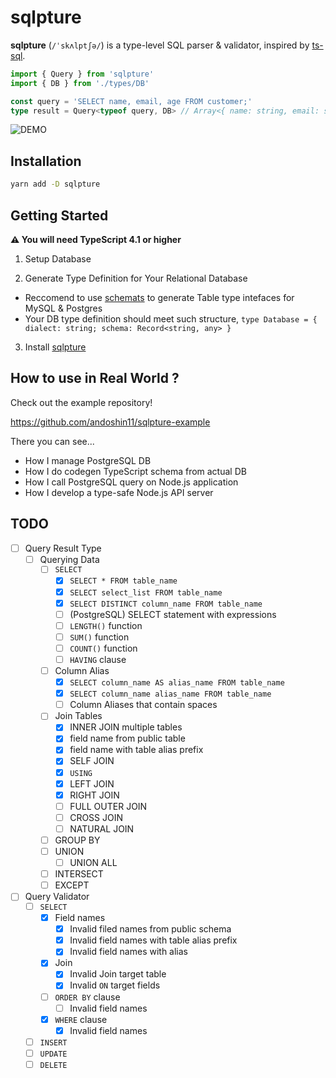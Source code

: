 # sqlpture

**sqlpture** (`/ˈskʌlptʃə/`) is a type-level SQL parser & validator, inspired by [ts-sql](https://github.com/codemix/ts-sql).

```typescript
import { Query } from 'sqlpture'
import { DB } from './types/DB'

const query = 'SELECT name, email, age FROM customer;'
type result = Query<typeof query, DB> // Array<{ name: string, email: string | null, age: number }>
```

![DEMO](https://user-images.githubusercontent.com/8381075/108982201-e27c3c80-76d0-11eb-8c40-9051bb6a24a7.gif)

## Installation

```sh
yarn add -D sqlpture
```

## Getting Started
**:warning: You will need TypeScript 4.1 or higher**

1. Setup Database

2. Generate Type Definition for Your Relational Database
  - Reccomend to use [schemats](https://github.com/SweetIQ/schemats) to generate Table type intefaces for MySQL & Postgres
  - Your DB type definition should meet such structure, `type Database = { dialect: string; schema: Record<string, any> }`

3. Install [sqlpture](https://github.com/andoshin11/sqlpture)

## How to use in Real World ?

Check out the example repository!

https://github.com/andoshin11/sqlpture-example

There you can see...

- How I manage PostgreSQL DB
- How I do codegen TypeScript schema from actual DB
- How I call PostgreSQL query on Node.js application
- How I develop a type-safe Node.js API server

## TODO
- [ ] Query Result Type
  - [ ] Querying Data
    - [ ] `SELECT`
      - [x] `SELECT * FROM table_name`
      - [x] `SELECT select_list FROM table_name`
      - [x] `SELECT DISTINCT column_name FROM table_name`
      - [ ] (PostgreSQL) SELECT statement with expressions
      - [ ] `LENGTH()` function
      - [ ] `SUM()` function
      - [ ] `COUNT()` function
      - [ ] `HAVING` clause
    - [ ] Column Alias
      - [x] `SELECT column_name AS alias_name FROM table_name`
      - [x] `SELECT column_name alias_name FROM table_name`
      - [ ] Column Aliases that contain spaces
    - [ ] Join Tables
      - [x] INNER JOIN multiple tables
      - [x] field name from public table
      - [x] field name with table alias prefix
      - [x] SELF JOIN
      - [x] `USING`
      - [x] LEFT JOIN
      - [x] RIGHT JOIN
      - [ ] FULL OUTER JOIN
      - [ ] CROSS JOIN
      - [ ] NATURAL JOIN
    - [ ] GROUP BY
    - [ ] UNION
      - [ ] UNION ALL
    - [ ] INTERSECT
    - [ ] EXCEPT
- [ ] Query Validator
  - [ ] `SELECT`
    - [x] Field names
      - [x] Invalid filed names from public schema
      - [x] Invalid field names with table alias prefix
      - [x] Invalid field names with alias
    - [x] Join
      - [x] Invalid Join target table
      - [x] Invalid `ON` target fields
    - [ ] `ORDER BY` clause
      - [ ] Invalid field names
    - [x] `WHERE` clause
      - [x] Invalid field names
  - [ ] `INSERT`
  - [ ] `UPDATE`
  - [ ] `DELETE`
